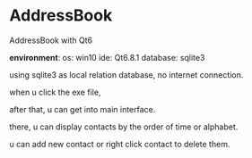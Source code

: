 # AddressBook
AddressBook with Qt6

**environment**: 
os: win10     ide: Qt6.8.1   database: sqlite3

using sqlite3 as local relation database, no internet connection. 

when u click the exe file, 


after that, u can get into main interface.


there, u can display contacts by the order of time or alphabet.

u can add new contact or right click contact to delete them.




